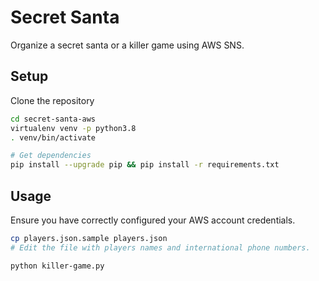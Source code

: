 # Secret Santa

Organize a secret santa or a killer game using AWS SNS.

## Setup
Clone the repository
```bash
cd secret-santa-aws
virtualenv venv -p python3.8
. venv/bin/activate

# Get dependencies
pip install --upgrade pip && pip install -r requirements.txt
```

## Usage
Ensure you have correctly configured your AWS account credentials.
```bash
cp players.json.sample players.json
# Edit the file with players names and international phone numbers.

python killer-game.py
```
